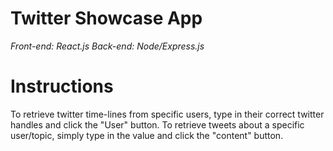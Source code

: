 # Twitter Showcase App

*Front-end: React.js*
*Back-end: Node/Express.js*

# Instructions

To retrieve twitter time-lines from specific users, type in their correct twitter handles and click the "User" button. To retrieve tweets about a specific user/topic, simply type in the value and click the "content" button.
